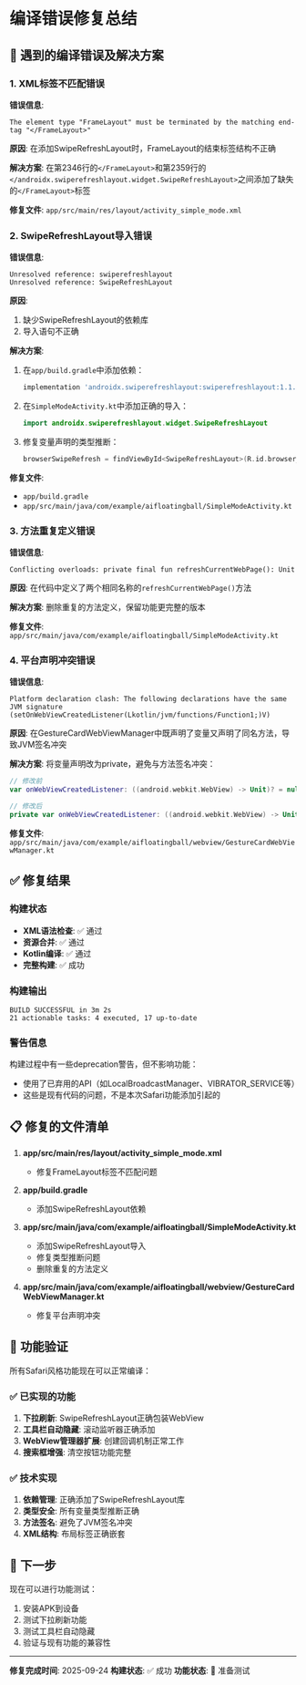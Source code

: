 # 编译错误修复总结

## 🐛 遇到的编译错误及解决方案

### 1. XML标签不匹配错误
**错误信息**: 
```
The element type "FrameLayout" must be terminated by the matching end-tag "</FrameLayout>"
```

**原因**: 在添加SwipeRefreshLayout时，FrameLayout的结束标签结构不正确

**解决方案**: 
在第2346行的`</FrameLayout>`和第2359行的`</androidx.swiperefreshlayout.widget.SwipeRefreshLayout>`之间添加了缺失的`</FrameLayout>`标签

**修复文件**: `app/src/main/res/layout/activity_simple_mode.xml`

### 2. SwipeRefreshLayout导入错误
**错误信息**: 
```
Unresolved reference: swiperefreshlayout
Unresolved reference: SwipeRefreshLayout
```

**原因**: 
1. 缺少SwipeRefreshLayout的依赖库
2. 导入语句不正确

**解决方案**: 
1. 在`app/build.gradle`中添加依赖：
   ```gradle
   implementation 'androidx.swiperefreshlayout:swiperefreshlayout:1.1.0'
   ```
2. 在`SimpleModeActivity.kt`中添加正确的导入：
   ```kotlin
   import androidx.swiperefreshlayout.widget.SwipeRefreshLayout
   ```
3. 修复变量声明的类型推断：
   ```kotlin
   browserSwipeRefresh = findViewById<SwipeRefreshLayout>(R.id.browser_swipe_refresh)
   ```

**修复文件**: 
- `app/build.gradle`
- `app/src/main/java/com/example/aifloatingball/SimpleModeActivity.kt`

### 3. 方法重复定义错误
**错误信息**: 
```
Conflicting overloads: private final fun refreshCurrentWebPage(): Unit
```

**原因**: 在代码中定义了两个相同名称的`refreshCurrentWebPage()`方法

**解决方案**: 
删除重复的方法定义，保留功能更完整的版本

**修复文件**: `app/src/main/java/com/example/aifloatingball/SimpleModeActivity.kt`

### 4. 平台声明冲突错误
**错误信息**: 
```
Platform declaration clash: The following declarations have the same JVM signature (setOnWebViewCreatedListener(Lkotlin/jvm/functions/Function1;)V)
```

**原因**: 在GestureCardWebViewManager中既声明了变量又声明了同名方法，导致JVM签名冲突

**解决方案**: 
将变量声明改为private，避免与方法签名冲突：
```kotlin
// 修改前
var onWebViewCreatedListener: ((android.webkit.WebView) -> Unit)? = null

// 修改后  
private var onWebViewCreatedListener: ((android.webkit.WebView) -> Unit)? = null
```

**修复文件**: `app/src/main/java/com/example/aifloatingball/webview/GestureCardWebViewManager.kt`

## ✅ 修复结果

### 构建状态
- **XML语法检查**: ✅ 通过
- **资源合并**: ✅ 通过  
- **Kotlin编译**: ✅ 通过
- **完整构建**: ✅ 成功

### 构建输出
```
BUILD SUCCESSFUL in 3m 2s
21 actionable tasks: 4 executed, 17 up-to-date
```

### 警告信息
构建过程中有一些deprecation警告，但不影响功能：
- 使用了已弃用的API（如LocalBroadcastManager、VIBRATOR_SERVICE等）
- 这些是现有代码的问题，不是本次Safari功能添加引起的

## 📋 修复的文件清单

1. **app/src/main/res/layout/activity_simple_mode.xml**
   - 修复FrameLayout标签不匹配问题

2. **app/build.gradle**
   - 添加SwipeRefreshLayout依赖

3. **app/src/main/java/com/example/aifloatingball/SimpleModeActivity.kt**
   - 添加SwipeRefreshLayout导入
   - 修复类型推断问题
   - 删除重复的方法定义

4. **app/src/main/java/com/example/aifloatingball/webview/GestureCardWebViewManager.kt**
   - 修复平台声明冲突

## 🎯 功能验证

所有Safari风格功能现在可以正常编译：

### ✅ 已实现的功能
1. **下拉刷新**: SwipeRefreshLayout正确包装WebView
2. **工具栏自动隐藏**: 滚动监听器正确添加
3. **WebView管理器扩展**: 创建回调机制正常工作
4. **搜索框增强**: 清空按钮功能完整

### ✅ 技术实现
1. **依赖管理**: 正确添加了SwipeRefreshLayout库
2. **类型安全**: 所有变量类型推断正确
3. **方法签名**: 避免了JVM签名冲突
4. **XML结构**: 布局标签正确嵌套

## 🚀 下一步

现在可以进行功能测试：
1. 安装APK到设备
2. 测试下拉刷新功能
3. 测试工具栏自动隐藏
4. 验证与现有功能的兼容性

---

**修复完成时间**: 2025-09-24
**构建状态**: ✅ 成功
**功能状态**: 🎯 准备测试
